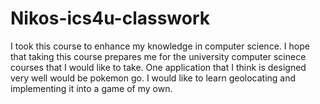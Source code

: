 # Nikos-ics4u-classwork

I took this course to enhance my knowledge in computer science. I hope that taking this course prepares me for the university computer scinece courses that I would like to take. One application that I think is designed very well would be pokemon go. I would like to learn geolocating and implementing it into a game of my own. 
